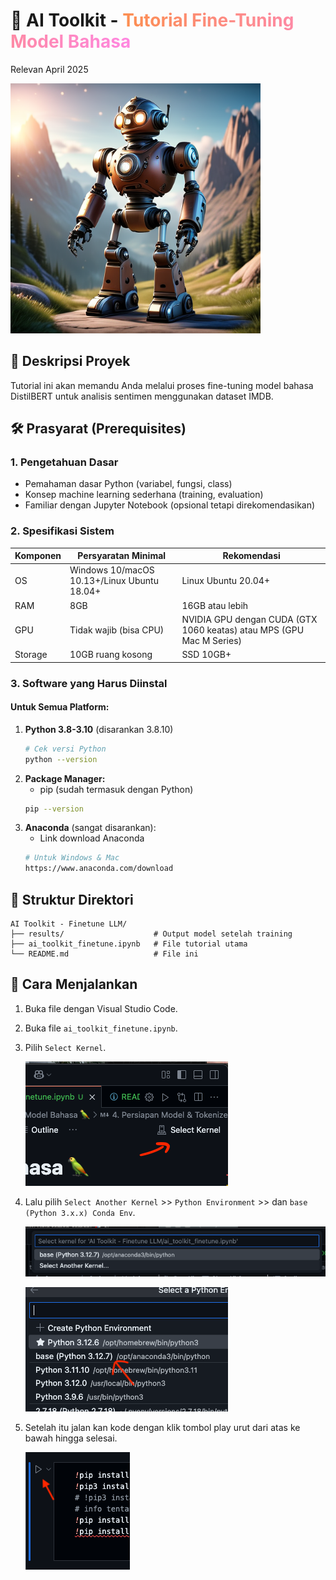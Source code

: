 # 🦜 **AI Toolkit** - <span style="background: linear-gradient(to right,rgb(252, 142, 79), #FF87E1); -webkit-background-clip: text; color: transparent;">Tutorial Fine-Tuning Model Bahasa</span>

Relevan April 2025

<img src="img_readme/image.png" alt="alt text" height="400px">

## 📌 Deskripsi Proyek
Tutorial ini akan memandu Anda melalui proses fine-tuning model bahasa DistilBERT untuk analisis sentimen menggunakan dataset IMDB.

## 🛠 Prasyarat (Prerequisites)

### 1. **Pengetahuan Dasar**
- Pemahaman dasar Python (variabel, fungsi, class)
- Konsep machine learning sederhana (training, evaluation)
- Familiar dengan Jupyter Notebook (opsional tetapi direkomendasikan)

### 2. **Spesifikasi Sistem**
| Komponen | Persyaratan Minimal | Rekomendasi |
|----------|---------------------|-------------|
| OS       | Windows 10/macOS 10.13+/Linux Ubuntu 18.04+ | Linux Ubuntu 20.04+ |
| RAM      | 8GB                 | 16GB atau lebih |
| GPU      | Tidak wajib (bisa CPU) | NVIDIA GPU dengan CUDA (GTX 1060 keatas) atau MPS (GPU Mac M Series) |
| Storage  | 10GB ruang kosong    | SSD 10GB+ |

### 3. **Software yang Harus Diinstal**

#### Untuk Semua Platform:

1. **Python 3.8-3.10** (disarankan 3.8.10)
    ```bash
   # Cek versi Python
   python --version
2. **Package Manager:**
    - pip (sudah termasuk dengan Python)
    ```bash
    pip --version
3. **Anaconda** (sangat disarankan):
    - Link download Anaconda
    ```bash
    # Untuk Windows & Mac
    https://www.anaconda.com/download
    
## 💾 Struktur Direktori
    AI Toolkit - Finetune LLM/
    ├── results/                    # Output model setelah training
    ├── ai_toolkit_finetune.ipynb   # File tutorial utama
    └── README.md                   # File ini
 
## 🚀 Cara Menjalankan
1. Buka file dengan Visual Studio Code.
2. Buka file  `ai_toolkit_finetune.ipynb`.
3. Pilih `Select Kernel`.

    ![alt text](img_readme/select_kernel.png)

4. Lalu pilih `Select Another Kernel` >> `Python Environment` >> dan `base (Python 3.x.x) Conda Env`.

    ![alt text](img_readme/select_another_kernel.png)

    ![alt text](img_readme/base.png)

5. Setelah itu jalan kan kode dengan klik tombol play urut dari atas ke bawah hingga selesai.

    ![alt text](img_readme/play.png)